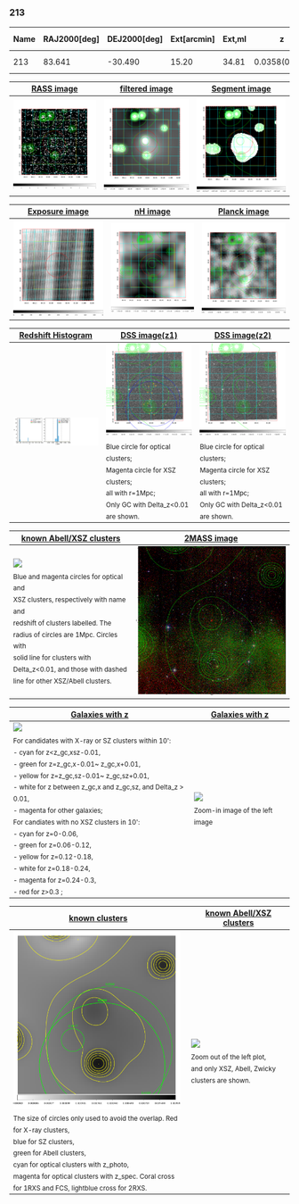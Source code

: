 <div STYLE="page-break-after: always;"></div>

### 213

|Name|RAJ2000[deg]|DEJ2000[deg] |Ext[arcmin]| Ext,ml | z | z_src| C|GC(XSZ,Delta_z<0.01)| GC(OPT,Delta_z<0.01)|GC| R_sig[arcmin] | R500[arcmin] | R500[Mpc]| CRsig[c/s] | CR500[c/s] |L500[1E44 erg/s]|F500[1E-12 erg/s/cm^2]| M500[1E14 Msun]|Tx[keV]|Cnt_sig|Beta|Rc[arcmin]|Comment|Alias|
|---|---|---|---|---|---|------|---|--------|---------|----------|---|---|---|---|---|---|---|---|---|---|---|---|---|---|
|213| 83.641| -30.490| 15.20| 34.81| 0.0358(0.005)| z1,| G| -| -| N, W| 13.188| 11.792| 0.504| 0.103(0.031)| 0.101(0.030)| 0.044(0.014)| 1.477(0.456)| 0.38(0.06)| 1.18(0.12)| 48.3| 0.785(-0.171+0.150)| 7.227(-1.813+1.440)| -| t535|

|[RASS image](../image/213/213_img.pdf)|[filtered image](../image/213/213_fil.pdf)|[Segment image](../image/213/213_seg.pdf)|
|-------------------|--------------------|-------------------|
| <img src="../image/213/213_img.png" width="300">  | <img src="../image/213/213_fil.png" width="300">   | <img src="../image/213/213_seg.png" width="300">  |

|[Exposure image](../image/213/213_mex.pdf)| [nH image](../image/213/213_nh.pdf)| [Planck image](../image/213/213_p.pdf)|
|-------------------|--------------------|-------------------|
|<img src="../image/213/213_mex.png" width="300">   | <img src="../image/213/213_nh.png" width="300">    | <img src="../image/213/213_p.png" width="300"> |

|[Redshift Histogram](../image/213/213_zg.pdf) | [DSS image(z1)](../image/213/213_dss_z1.pdf)      |  [DSS image(z2)](../image/213/213_dss_z2.pdf)    |
|-------------------|--------------------|-------------------|
|<img src="../image/213/213_zg.png" width="300"> |<img src="../image/213/213_dss_z1.png" width="300"> <sub><br>Blue circle for optical clusters; <br>Magenta circle for XSZ clusters; <br>all with r=1Mpc; <br>Only GC with Delta_z<0.01 are shown. </sub>| <img src="../image/213/213_dss_z2.png" width="300"><sub><br>Blue circle for optical clusters; <br>Magenta circle for XSZ clusters; <br>all with r=1Mpc; <br>Only GC with Delta_z<0.01 are shown. </sub> |

|[known Abell/XSZ clusters](../image/213/213_m.pdf) | [2MASS image](../image/213/213_2mass.pdf)      |
|-------------------|-------------------|
|<img src=../image/213/213_m.png width="300"> <br><sub>Blue and magenta circles for optical and <br>XSZ clusters, respectively with name and <br>redshift of clusters labelled. The <br>radius of circles are 1Mpc. Circles with <br>solid line for clusters with <br>Delta_z<0.01, and those with dashed <br>line for other XSZ/Abell clusters.        </sub>|<img src="../image/213/213_2mass.png" width="300">  |

|[Galaxies with z](../image/213/213_opt_ned.pdf) |[Galaxies with z](../image/213/213_opt_ned_zoom.pdf) |
|-------------------|-------------------|
| <img src=../image/213/213_opt_ned.png width="300"> <br><sub> For candidates with X-ray or SZ clusters within 10': <br> - cyan for z<z_gc,xsz-0.01, <br> - green for z=z_gc,x-0.01~ z_gc,x+0.01, <br> - yellow for z=z_gc,sz-0.01~ z_gc,sz+0.01, <br> - white for z between z_gc,x and z_gc,sz, and Delta_z > 0.01, <br> - magenta for other galaxies; <br>For candiates with no XSZ clusters in 10': <br> - cyan for z=0-0.06, <br> - green for z=0.06-0.12, <br> - yellow for z=0.12-0.18, <br> - white for z=0.18-0.24, <br> - magenta for z=0.24-0.3, <br> - red for z>0.3 ;  </sub>|<img src=../image/213/213_opt_ned_zoom.png width="300">  <br><sub> Zoom-in image of the left image</sub>|

|[known clusters](../image/213/213_gc.pdf) |[known Abell/XSZ clusters](../image/213/213_gc_large.pdf) |
|-------------------|-------------------|
| <img src=../image/213/213_gc.png width="300"> <br><sub> The size of circles only used to avoid the overlap. Red for X-ray clusters, <br> blue for SZ clusters, <br> green for Abell clusters, <br> cyan for optical clusters with z_photo, <br> magenta for optical clusters with z_spec. Coral cross for 1RXS and FCS, lightblue cross for 2RXS. </sub>|<img src=../image/213/213_gc_large.png width="300"> <br><sub> Zoom out of the left plot, <br> and only XSZ, Abell, Zwicky clusters are shown. </sub> |



